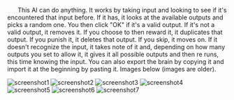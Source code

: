 &nbsp;&nbsp;&nbsp;&nbsp;&nbsp;&nbsp;This AI can do anything. It works by taking input and looking to see if it's encountered that input before. If it has, it looks at the available outputs and picks a random one. You then click "OK" if it's a valid output. If it's not a valid output, it removes it. If you choose to then reward it, it duplicates that output. If you punish it, it deletes that output. If you skip, it moves on. If it doesn't recognize the input, it takes note of it and, depending on how many outputs you set to allow it, it gives it all possible outputs and then re runs, this time knowing the input. You can also export the brain by copying it and import it at the beginning by pasting it.
Images below (images are older).

![screenshot1](https://cdn.glitch.global/ee2c05c1-0ebc-4d6d-92bf-975bc0cbfe2c/Screenshot%202022-05-22%208.56.01%20PM.png)
![screenshot2](https://cdn.glitch.global/ee2c05c1-0ebc-4d6d-92bf-975bc0cbfe2c/Screenshot%202022-05-22%208.56.10%20PM.png)
![screenshot3](https://cdn.glitch.global/ee2c05c1-0ebc-4d6d-92bf-975bc0cbfe2c/Screenshot%202022-05-22%208.56.19%20PM.png)
![screenshot4](https://cdn.glitch.global/ee2c05c1-0ebc-4d6d-92bf-975bc0cbfe2c/Screenshot%202022-05-22%208.56.21%20PM.png)
![screenshot5](https://cdn.glitch.global/ee2c05c1-0ebc-4d6d-92bf-975bc0cbfe2c/Screenshot%202022-05-22%208.56.28%20PM.png)
![screenshot6](https://cdn.glitch.global/ee2c05c1-0ebc-4d6d-92bf-975bc0cbfe2c/Screenshot%202022-05-22%208.56.35%20PM.png)
![screenshot7](https://cdn.glitch.global/ee2c05c1-0ebc-4d6d-92bf-975bc0cbfe2c/Screenshot%202022-05-22%208.56.42%20PM.png)
